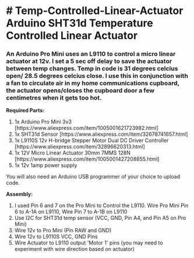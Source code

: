<h1># Temp-Controlled-Linear-Actuator<br>
 Arduino SHT31d Temperature Controlled Linear Actuator</h1>
 
<h3>An Arduino Pro Mini uses an L9110 to control a micro linear actuator at 12v. I set a 5 sec off delay to save the actuator between temp changes. Temp in code is 31 degrees celcius open/ 28.5 degrees celcius close. I use this in conjunction with a fan to circulate air in my home communications cupboard, the actuator opens/closes the cupboard door a few centimetres when it gets too hot.</h3>

<b>Required Parts:</b><br>
<ol>
 <li>1x Arduino Pro Mini 3v3 [https://www.aliexpress.com/item/1005001621723982.html]</li>
 <li>1x SHT31d Sensor [https://www.aliexpress.com/item/32678741657.html]</li>
 <li>1x L9110S 12v H-bridge Stepper Motor Dual DC Driver Controller [https://www.aliexpress.com/item/32896620313.html]</li>
 <li>1x 12V Micro Linear Actuator 30mm 7MMS 128N [https://www.aliexpress.com/item/1005001427208855.html]</li>
 <li>1x 12v 1amp power supply</li>
 </ol>

You will also need an Arduino USB programmer of your choice to upload code.<br>

<b>Assembly:</b><br>
<ol>
<li>I used Pin 6 and 7 on the Pro Mini to Control the L9110. Wire Pro Mini Pin 6 to A-1A on L9110, Wire Pin 7 to A-1B on L9110</li>
<li>Use I2C for SHT31d temp sensor (VCC, GND, Pin A4, and Pin A5 on Pro Mini)</li>
<li>Wire 12v to Pro Mini (Pin RAW and GND)</li>
<li>Wire 12v to L9110S VCC, GND Pins</li>
<li>Wire Actuator to L9110 output 'Motor 1' pins (you may need to experiment with wire direction based on actuator)</li>
</ol>
